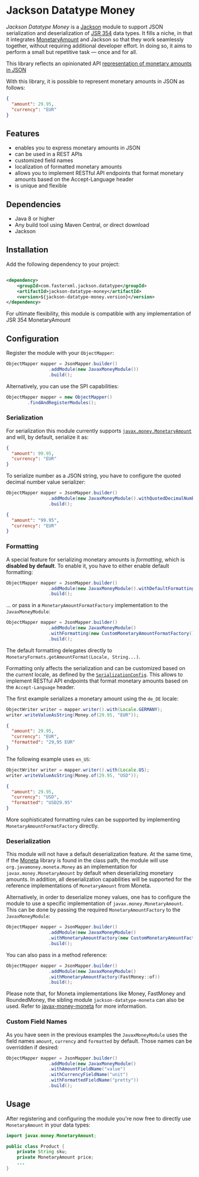 # Jackson Datatype Money

*Jackson Datatype Money* is a [Jackson](https://github.com/codehaus/jackson) module to support JSON serialization and
deserialization of [JSR 354](https://github.com/JavaMoney/jsr354-api) data types. It fills a niche, in that it
integrates [MonetaryAmount](https://javamoney.github.io/apidocs/javax/money/MonetaryAmount.html) and Jackson so that they work seamlessly together, without requiring additional
developer effort. In doing so, it aims to perform a small but repetitive task — once and for all.

This library reflects an opinionated API [representation of monetary amounts in JSON](MONEY.md)

With this library, it is possible to represent monetary amounts in JSON as follows:

```json
{
  "amount": 29.95,
  "currency": "EUR"
}
```

## Features

- enables you to express monetary amounts in JSON
- can be used in a REST APIs
- customized field names
- localization of formatted monetary amounts
- allows you to implement RESTful API endpoints that format monetary amounts based on the Accept-Language header
- is unique and flexible

## Dependencies

- Java 8 or higher
- Any build tool using Maven Central, or direct download
- Jackson

## Installation

Add the following dependency to your project:

```xml

<dependency>
    <groupId>com.fasterxml.jackson.datatype</groupId>
    <artifactId>jackson-datatype-money</artifactId>
    <version>${jackson-datatype-money.version}</version>
</dependency>
```

For ultimate flexibility, this module is compatible with any implementation of JSR 354 MonetaryAmount

## Configuration

Register the module with your `ObjectMapper`:

```java
ObjectMapper mapper = JsonMapper.builder()
                .addModule(new JavaxMoneyModule())
                .build();
```

Alternatively, you can use the SPI capabilities:

```java
ObjectMapper mapper = new ObjectMapper()
        .findAndRegisterModules();
```

### Serialization

For serialization this module currently supports
[
`javax.money.MonetaryAmount`](https://github.com/JavaMoney/jsr354-api/blob/master/src/main/java/javax/money/MonetaryAmount.java)
and will, by default, serialize it as:

```json
{
  "amount": 99.95,
  "currency": "EUR"
}
```

To serialize number as a JSON string, you have to configure the quoted decimal number value serializer:

```java
ObjectMapper mapper = JsonMapper.builder()
                .addModule(new JavaxMoneyModule().withQuotedDecimalNumbers())
                .build();
```

```json
{
  "amount": "99.95",
  "currency": "EUR"
}
```

### Formatting

A special feature for serializing monetary amounts is *formatting*, which is **disabled by default**. To enable it, you
have to either enable default formatting:

```java
ObjectMapper mapper = JsonMapper.builder()
                .addModule(new JavaxMoneyModule().withDefaultFormatting())
                .build();
```

... or pass in a `MonetaryAmountFormatFactory` implementation to the `JavaxMoneyModule`:

```java
ObjectMapper mapper = JsonMapper.builder()
                .addModule(new JavaxMoneyModule()
                .withFormatting(new CustomMonetaryAmountFormatFactory()))
                .build();
```

The default formatting delegates directly to `MonetaryFormats.getAmountFormat(Locale, String...)`.

Formatting only affects the serialization and can be customized based on the *current* locale, as defined by the
[
`SerializationConfig`](https://fasterxml.github.io/jackson-databind/javadoc/2.0.0/com/fasterxml/jackson/databind/SerializationConfig.html#with\(java.util.Locale\)).
This allows to implement RESTful API endpoints
that format monetary amounts based on the `Accept-Language` header.

The first example serializes a monetary amount using the `de_DE` locale:

```java
ObjectWriter writer = mapper.writer().with(Locale.GERMANY);
writer.writeValueAsString(Money.of(29.95, "EUR"));
```

```json
{
  "amount": 29.95,
  "currency": "EUR",
  "formatted": "29,95 EUR"
}
```

The following example uses `en_US`:

```java
ObjectWriter writer = mapper.writer().with(Locale.US);
writer.writeValueAsString(Money.of(29.95, "USD"));
```

```json
{
  "amount": 29.95,
  "currency": "USD",
  "formatted": "USD29.95"
}
```

More sophisticated formatting rules can be supported by implementing `MonetaryAmountFormatFactory` directly.

### Deserialization

This module will not have a default deserialization feature. 
At the same time, if the [Moneta](https://javamoney.github.io/ri.html) library is found in the class path, the module will use `org.javamoney.moneta.Money` as an implementation for `javax.money.MonetaryAmount` by default when deserializing monetary amounts.
In addition, all deserialization capabilities will be supported for the reference implementations of `MonetaryAmount` from Moneta.

Alternatively, in order to deserialize money values, one has to configure the module to use a specific implementation of `javax.money.MonetaryAmount`.
This can be done by passing the required `MonetaryAmountFactory` to the `JavaxMoneyModule`:

```java
ObjectMapper mapper = JsonMapper.builder()
                .addModule(new JavaxMoneyModule()
                .withMonetaryAmountFactory(new CustomMonetaryAmountFactory()))
                .build();
```

You can also pass in a method reference:

```java
ObjectMapper mapper = JsonMapper.builder()
                .addModule(new JavaxMoneyModule()
                .withMonetaryAmountFactory(FastMoney::of))
                .build();
```

Please note that, for Moneta implementations like Money, FastMoney and RoundedMoney, the sibling module `jackson-datatype-moneta` can also be used.
Refer to [javax-money-moneta](../javax-money-moneta/README.md) for more information.

### Custom Field Names

As you have seen in the previous examples the `JavaxMoneyModule` uses the field names `amount`, `currency` and `formatted`
by default. Those names can be overridden if desired:

```java
ObjectMapper mapper = JsonMapper.builder()
                .addModule(new JavaxMoneyModule()
                .withAmountFieldName("value")
                .withCurrencyFieldName("unit")
                .withFormattedFieldName("pretty"))
                .build();
```

## Usage

After registering and configuring the module you're now free to directly use `MonetaryAmount` in your data types:

```java
import javax.money.MonetaryAmount;

public class Product {
    private String sku;
    private MonetaryAmount price;
    ...
}
```
